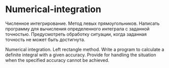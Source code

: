 # Numerical-integration

Численное интегрирование. Метод левых прямоугольников. 
Написать программу для вычисления определенного интеграла с заданной точностью.
Предусмотреть обработку ситуации, когда заданная точность не может быть достигнута.

Numerical integration.  Left rectangle method.
Write a program to calculate a definite integral with a given accuracy.
Provide for handling the situation when the specified accuracy cannot be achieved. 
